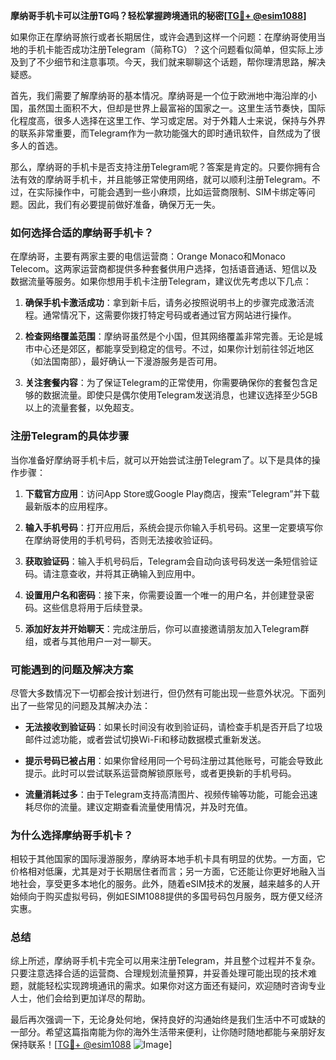 **摩纳哥手机卡可以注册TG吗？轻松掌握跨境通讯的秘密[[TG💪+ @esim1088](https://t.me/s/esim1088)]**

如果你正在摩纳哥旅行或者长期居住，或许会遇到这样一个问题：在摩纳哥使用当地的手机卡能否成功注册Telegram（简称TG）？这个问题看似简单，但实际上涉及到了不少细节和注意事项。今天，我们就来聊聊这个话题，帮你理清思路，解决疑惑。

首先，我们需要了解摩纳哥的基本情况。摩纳哥是一个位于欧洲地中海沿岸的小国，虽然国土面积不大，但却是世界上最富裕的国家之一。这里生活节奏快，国际化程度高，很多人选择在这里工作、学习或定居。对于外籍人士来说，保持与外界的联系非常重要，而Telegram作为一款功能强大的即时通讯软件，自然成为了很多人的首选。

那么，摩纳哥的手机卡是否支持注册Telegram呢？答案是肯定的。只要你拥有合法有效的摩纳哥手机卡，并且能够正常使用网络，就可以顺利注册Telegram。不过，在实际操作中，可能会遇到一些小麻烦，比如运营商限制、SIM卡绑定等问题。因此，我们有必要提前做好准备，确保万无一失。

### **如何选择合适的摩纳哥手机卡？**

在摩纳哥，主要有两家主要的电信运营商：Orange Monaco和Monaco Telecom。这两家运营商都提供多种套餐供用户选择，包括语音通话、短信以及数据流量等服务。如果你想用手机卡注册Telegram，建议优先考虑以下几点：

1. **确保手机卡激活成功**：拿到新卡后，请务必按照说明书上的步骤完成激活流程。通常情况下，这需要你拨打特定号码或者通过官方网站进行操作。
   
2. **检查网络覆盖范围**：摩纳哥虽然是个小国，但其网络覆盖非常完善。无论是城市中心还是郊区，都能享受到稳定的信号。不过，如果你计划前往邻近地区（如法国南部），最好确认一下漫游服务是否可用。

3. **关注套餐内容**：为了保证Telegram的正常使用，你需要确保你的套餐包含足够的数据流量。即使只是偶尔使用Telegram发送消息，也建议选择至少5GB以上的流量套餐，以免超支。

### **注册Telegram的具体步骤**

当你准备好摩纳哥手机卡后，就可以开始尝试注册Telegram了。以下是具体的操作步骤：

1. **下载官方应用**：访问App Store或Google Play商店，搜索“Telegram”并下载最新版本的应用程序。
   
2. **输入手机号码**：打开应用后，系统会提示你输入手机号码。这里一定要填写你在摩纳哥使用的手机号码，否则无法接收验证码。

3. **获取验证码**：输入手机号码后，Telegram会自动向该号码发送一条短信验证码。请注意查收，并将其正确输入到应用中。

4. **设置用户名和密码**：接下来，你需要设置一个唯一的用户名，并创建登录密码。这些信息将用于后续登录。

5. **添加好友并开始聊天**：完成注册后，你可以直接邀请朋友加入Telegram群组，或者与其他用户一对一聊天。

### **可能遇到的问题及解决方案**

尽管大多数情况下一切都会按计划进行，但仍然有可能出现一些意外状况。下面列出了一些常见的问题及其解决办法：

- **无法接收到验证码**：如果长时间没有收到验证码，请检查手机是否开启了垃圾邮件过滤功能，或者尝试切换Wi-Fi和移动数据模式重新发送。
  
- **提示号码已被占用**：如果你曾经用同一个号码注册过其他账号，可能会导致此提示。此时可以尝试联系运营商解锁原账号，或者更换新的手机号码。

- **流量消耗过多**：由于Telegram支持高清图片、视频传输等功能，可能会迅速耗尽你的流量。建议定期查看流量使用情况，并及时充值。

### **为什么选择摩纳哥手机卡？**

相较于其他国家的国际漫游服务，摩纳哥本地手机卡具有明显的优势。一方面，它价格相对低廉，尤其是对于长期居住者而言；另一方面，它还能让你更好地融入当地社会，享受更多本地化的服务。此外，随着eSIM技术的发展，越来越多的人开始倾向于购买虚拟号码，例如ESIM1088提供的多国号码包月服务，既方便又经济实惠。

### **总结**

综上所述，摩纳哥手机卡完全可以用来注册Telegram，并且整个过程并不复杂。只要注意选择合适的运营商、合理规划流量预算，并妥善处理可能出现的技术难题，就能轻松实现跨境通讯的需求。如果你对这方面还有疑问，欢迎随时咨询专业人士，他们会给到更加详尽的帮助。

最后再次强调一下，无论身处何地，保持良好的沟通始终是我们生活中不可或缺的一部分。希望这篇指南能为你的海外生活带来便利，让你随时随地都能与亲朋好友保持联系！[[TG💪+ @esim1088](https://t.me/s/esim1088) ![Image](https://i.postimg.cc/4NQfJmqS/Snipaste-2025-05-13-00-14-12.png)]